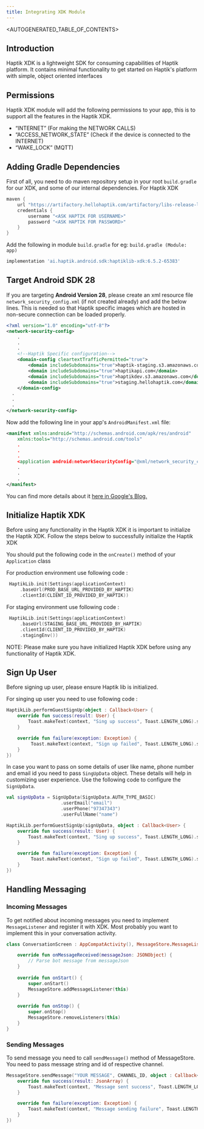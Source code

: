 ```yaml
---
title: Integrating XDK Module
---
```


<AUTOGENERATED_TABLE_OF_CONTENTS>

## Introduction

Haptik XDK is a lightweight SDK for consuming capabilities of Haptik platform. It contains minimal functionality to get started on Haptik's platform with simple, object oriented interfaces

## Permissions

Haptik XDK module will add the following permissions to your app, this is to support all the features in the Haptik XDK.

- “INTERNET” (For making the NETWORK CALLS)
- “ACCESS_NETWORK_STATE” (Check if the device is connected to the INTERNET)
- “WAKE_LOCK” (MQTT)

## Adding Gradle Dependencies

First of all, you need to do maven repository setup in your root `build.gradle` for our XDK, and
some of our internal dependencies.
For Haptik XDK

```groovy
maven {
    url "https://artifactory.hellohaptik.com/artifactory/libs-release-local"
    credentials {
        username "<ASK HAPTIK FOR USERNAME>"
        password "<ASK HAPTIK FOR PASSWORD>"
    }
}
```

Add the following in module `build.gradle` for eg: `build.gradle (Module: app)`

```groovy
implementation 'ai.haptik.android.sdk:haptiklib-xdk:6.5.2-65383'
```

## Target Android SDK 28

If you are targeting **Android Version 28**, please create an xml resource file `network_security_config.xml` (if not created already) and add the below lines. This is needed so that Haptik specific images which are hosted in non-secure connection can be loaded properly.

```xml
<?xml version="1.0" encoding="utf-8"?>
<network-security-config>
    .
    .
    .
    <!--Haptik Specific configuration-->
    <domain-config cleartextTrafficPermitted="true">
        <domain includeSubdomains="true">haptik-staging.s3.amazonaws.com</domain>
        <domain includeSubdomains="true">haptikapi.com</domain>
        <domain includeSubdomains="true">haptikdev.s3.amazonaws.com</domain>
        <domain includeSubdomains="true">staging.hellohaptik.com</domain>
    </domain-config>
  .
  .
  .
</network-security-config>
```

Now add the following line in your app's `AndroidManifest.xml` file:

```xml
<manifest xmlns:android="http://schemas.android.com/apk/res/android"
    xmlns:tools="http://schemas.android.com/tools"
    .
    .
    .
    <application android:networkSecurityConfig="@xml/network_security_config">
    .
    .
    .
</manifest>
```

You can find more details about it [here in Google's Blog.](https://android-developers.googleblog.com/2018/04/protecting-users-with-tls-by-default-in.html)

## Initialize Haptik XDK

Before using any functionality in the Haptik XDK it is important to initialize the Haptik XDK.
Follow the steps below to successfully initialize the Haptik XDK

You should put the following code in the `onCreate()` method of your `Application` class

For production environment use following code :
```kotlin
 HaptikLib.init(Settings(applicationContext)
     .baseUrl(PROD_BASE_URL_PROVIDED_BY_HAPTIK)
     .clientId(CLIENT_ID_PROVIDED_BY_HAPTIK))
```

For staging environment use following code :
```kotlin
 HaptikLib.init(Settings(applicationContext)
     .baseUrl(STAGING_BASE_URL_PROVIDED_BY_HAPTIK)
     .clientId(CLIENT_ID_PROVIDED_BY_HAPTIK)
     .stagingEnv())
```

NOTE: Please make sure you have initialized Haptik XDK before using any functionality of Haptik XDK.

## Sign Up User

Before signing up user, please ensure Haptik lib is initialized.

For singing up user you need to use following code :

```kotlin
HaptikLib.performGuestSignUp(object : Callback<User> {
    override fun success(result: User) {
        Toast.makeText(context, "Sing up success", Toast.LENGTH_LONG).show()
    }

    override fun failure(exception: Exception) {
         Toast.makeText(context, "Sign up failed", Toast.LENGTH_LONG).show()
    }
})
```

In case you want to pass on some details of user like name, phone number and email id you need to pass `SingUpData` object. These details
 will help in customizing user experience. Use the following code to configure the `SignUpData`.

```kotlin
val signUpData = SignUpData(SignUpData.AUTH_TYPE_BASIC)
                    .userEmail("email")
                    .userPhone("97347343")
                    .userFullName("name")

HaptikLib.performGuestSignUp(signUpData, object : Callback<User> {
    override fun success(result: User) {
        Toast.makeText(context, "Sing up success", Toast.LENGTH_LONG).show()
    }

    override fun failure(exception: Exception) {
         Toast.makeText(context, "Sign up failed", Toast.LENGTH_LONG).show()
    }
})
```

## Handling Messaging

### Incoming Messages
To get notified about incoming messages you need to implement `MessageListener` and register it with XDK. Most probably you want to 
implement this in your conversation activity.

```kotlin
class ConversationScreen : AppCompatActivity(), MessageStore.MessageListener {

    override fun onMessageReceived(messageJson: JSONObject) {
        // Parse bot message from messageJson
    }
    
    override fun onStart() {
        super.onStart()
        MessageStore.addMessageListener(this)
    }
    
    override fun onStop() {
        super.onStop()
        MessageStore.removeListeners(this)
    }
}
```

### Sending Messages
To send message you need to call `sendMessage()` method of MessageStore. You need to pass message string and id of respective channel.

```kotlin
MessageStore.sendMessage("YOUR MESSAGE", CHANNEL_ID, object : Callback<JsonArray> {
    override fun success(result: JsonArray) {
        Toast.makeText(context, "Message sent success", Toast.LENGTH_LONG).show()
    }

    override fun failure(exception: Exception) {
        Toast.makeText(context, "Message sending failure", Toast.LENGTH_LONG).show()
    }
})
```